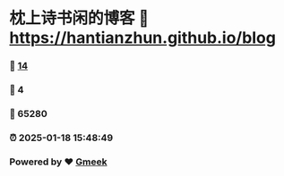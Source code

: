 # 枕上诗书闲的博客 :link: https://hantianzhun.github.io/blog 
### :page_facing_up: [14](https://hantianzhun.github.io/blog/tag.html) 
### :speech_balloon: 4 
### :hibiscus: 65280 
### :alarm_clock: 2025-01-18 15:48:49 
### Powered by :heart: [Gmeek](https://github.com/Meekdai/Gmeek)
